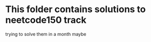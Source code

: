 <H1>This folder contains solutions to neetcode150 track</H1>
trying to solve them in a month maybe 
